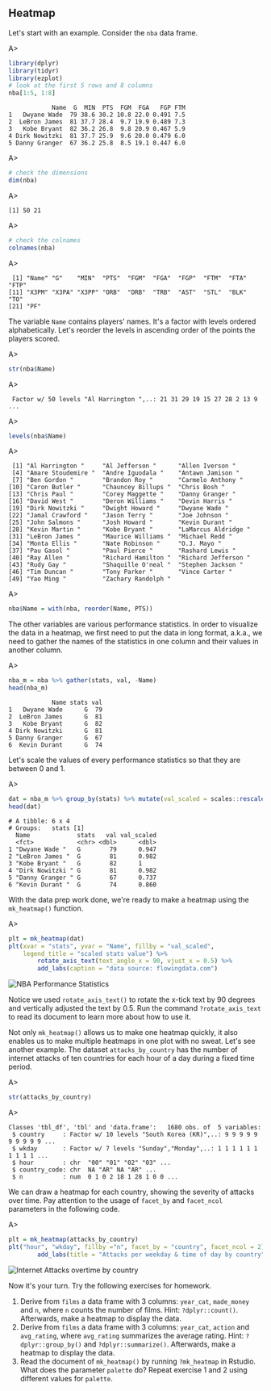 ## Heatmap

Let's start with an example. Consider the `nba` data frame.

A>
```r
library(dplyr)
library(tidyr)
library(ezplot)
# look at the first 5 rows and 8 columns
nba[1:5, 1:8]
```

```
            Name  G  MIN  PTS  FGM  FGA   FGP FTM
1   Dwyane Wade  79 38.6 30.2 10.8 22.0 0.491 7.5
2  LeBron James  81 37.7 28.4  9.7 19.9 0.489 7.3
3   Kobe Bryant  82 36.2 26.8  9.8 20.9 0.467 5.9
4 Dirk Nowitzki  81 37.7 25.9  9.6 20.0 0.479 6.0
5 Danny Granger  67 36.2 25.8  8.5 19.1 0.447 6.0
```
A>
```r
# check the dimensions
dim(nba)
```
A>
```
[1] 50 21
```
A>
```r
# check the colnames
colnames(nba)
```
A>
```
 [1] "Name" "G"    "MIN"  "PTS"  "FGM"  "FGA"  "FGP"  "FTM"  "FTA"  "FTP" 
[11] "X3PM" "X3PA" "X3PP" "ORB"  "DRB"  "TRB"  "AST"  "STL"  "BLK"  "TO"  
[21] "PF"  
```

The variable `Name` contains players' names. It's a factor with levels ordered 
alphabetically. Let's reorder the levels in ascending order of the points the 
players scored.

A>
```r
str(nba$Name)
```
A>
```
 Factor w/ 50 levels "Al Harrington ",..: 21 31 29 19 15 27 28 2 13 9 ...
```
A>
```r
levels(nba$Name)
```
A>
```
 [1] "Al Harrington "     "Al Jefferson "      "Allen Iverson "    
 [4] "Amare Stoudemire "  "Andre Iguodala "    "Antawn Jamison "   
 [7] "Ben Gordon "        "Brandon Roy "       "Carmelo Anthony "  
[10] "Caron Butler "      "Chauncey Billups "  "Chris Bosh "       
[13] "Chris Paul "        "Corey Maggette "    "Danny Granger "    
[16] "David West "        "Deron Williams "    "Devin Harris "     
[19] "Dirk Nowitzki "     "Dwight Howard "     "Dwyane Wade "      
[22] "Jamal Crawford "    "Jason Terry "       "Joe Johnson "      
[25] "John Salmons "      "Josh Howard "       "Kevin Durant "     
[28] "Kevin Martin "      "Kobe Bryant "       "LaMarcus Aldridge "
[31] "LeBron James "      "Maurice Williams "  "Michael Redd "     
[34] "Monta Ellis "       "Nate Robinson "     "O.J. Mayo "        
[37] "Pau Gasol "         "Paul Pierce "       "Rashard Lewis "    
[40] "Ray Allen "         "Richard Hamilton "  "Richard Jefferson "
[43] "Rudy Gay "          "Shaquille O'neal "  "Stephen Jackson "  
[46] "Tim Duncan "        "Tony Parker "       "Vince Carter "     
[49] "Yao Ming "          "Zachary Randolph " 
```
A>
```r
nba$Name = with(nba, reorder(Name, PTS))
```

The other variables are various performance statistics. In order to visualize 
the data in a heatmap, we first need to put the data in long format, a.k.a., we 
need to gather the names of the statistics in one column and their values in 
another column.

A>
```r
nba_m = nba %>% gather(stats, val, -Name)
head(nba_m)
```

```
            Name stats val
1   Dwyane Wade      G  79
2  LeBron James      G  81
3   Kobe Bryant      G  82
4 Dirk Nowitzki      G  81
5 Danny Granger      G  67
6  Kevin Durant      G  74
```

Let's scale the values of every performance statistics so that they are between 
0 and 1. 

A>
```r
dat = nba_m %>% group_by(stats) %>% mutate(val_scaled = scales::rescale(val))
head(dat)
```

```
# A tibble: 6 x 4
# Groups:   stats [1]
  Name             stats   val val_scaled
  <fct>            <chr> <dbl>      <dbl>
1 "Dwyane Wade "   G        79      0.947
2 "LeBron James "  G        81      0.982
3 "Kobe Bryant "   G        82      1    
4 "Dirk Nowitzki " G        81      0.982
5 "Danny Granger " G        67      0.737
6 "Kevin Durant "  G        74      0.860
```

With the data prep work done, we're ready to make a heatmap using the 
`mk_heatmap()` function.

A>
```r
plt = mk_heatmap(dat)
plt(xvar = "stats", yvar = "Name", fillby = "val_scaled", 
    legend_title = "scaled stats value") %>%
        rotate_axis_text(text_angle_x = 90, vjust_x = 0.5) %>% 
        add_labs(caption = "data source: flowingdata.com")
```

![NBA Performance Statistics](images/heatmap_nba-1.png)

Notice we used `rotate_axis_text()` to rotate the x-tick text by 90 degrees and
vertically adjusted the text by 0.5. Run the command `?rotate_axis_text` to read
its document to learn more about how to use it. 

Not only `mk_heatmap()` allows us to make one heatmap quickly, it also enables
us to make multiple heatmaps in one plot with no sweat. Let's see another 
example. The dataset `attacks_by_country` has the number of internet 
attacks of ten countries for each hour of a day during a fixed time period. 

A>
```r
str(attacks_by_country)
```
A>
```
Classes 'tbl_df', 'tbl' and 'data.frame':	1680 obs. of  5 variables:
 $ country     : Factor w/ 10 levels "South Korea (KR)",..: 9 9 9 9 9 9 9 9 9 9 ...
 $ wkday       : Factor w/ 7 levels "Sunday","Monday",..: 1 1 1 1 1 1 1 1 1 1 ...
 $ hour        : chr  "00" "01" "02" "03" ...
 $ country_code: chr  NA "AR" NA "AR" ...
 $ n           : num  0 1 0 2 18 1 28 1 0 0 ...
```

We can draw a heatmap for each country, showing the severity of attacks over 
time. Pay attention to the usage of `facet_by` and `facet_ncol` parameters in
the following code.

A>
```r
plt = mk_heatmap(attacks_by_country)
plt("hour", "wkday", fillby ="n", facet_by = "country", facet_ncol = 2) %>%
        add_labs(title = "Attacks per weekday & time of day by country")
```

![Internet Attacks overtime by country](images/heatmap_attacks_by_country-1.png)

Now it's your turn. Try the following exercises for homework.

1. Derive from `films` a data frame with 3 columns: `year_cat`, `made_money` and
`n`, where `n` counts the number of films. Hint: `?dplyr::count()`. Afterwards, 
make a heatmap to display the data.
2. Derive from `films` a data frame with 3 columns: `year_cat`, `action` and
`avg_rating`, where `avg_rating` summarizes the average rating. Hint: 
`?dplyr::group_by()` and `?dplyr::summarize()`. Afterwards, make a heatmap to
display the data.
3. Read the document of `mk_heatmap()` by running `?mk_heatmap` in Rstudio. 
What does the parameter `palette` do? Repeat exercise 1 and 2 using different 
values for `palette`.
